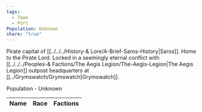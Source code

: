 ```yaml
---
tags:
  - Town
  - Port
Population: Unknown
share: "true"
---
```


Pirate capital of [[../../../History-& Lore/A-Brief-Saros-History|Saros]]. Home to the Pirate Lord. Locked in a seemingly eternal conflict with [[../../../Peoples-& Factions/The Aegis Legion/The-Aegis-Legion|The Aegis Legion]] outpost headquarters at [[../Grymswatch/Grymswatch|Grymswatch]]. 

Population - Unknown

| Name | Race | Factions |
| ---- | ---- | -------- |
